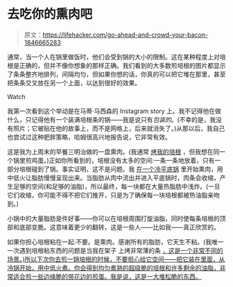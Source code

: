 # 去吃你的熏肉吧

> 原文：<https://lifehacker.com/go-ahead-and-crowd-your-bacon-1846665283>

通常，当一个人在锅里做饭时，他们会受到锅的大小的限制。这在某种程度上对培根是正确的，但并不像你想象的那样正确。我们看到的大多数煎培根的图片都显示了条条整齐地排列，间隔均匀，但如果你想的话，你真的可以把它堆在那里，甚至把条条交叉放在另一个上面，以达到很好的效果。

Watch

我第一次看到这个举动是在马蒂·马西森的 Instagram story 上。我不记得他在做什么，只记得他有一个装满培根条的锅——我是说只有*包装的*。(不幸的是，我没有照片；它被贴在他的故事上，而不是网格上，后来就消失了。)从那以后，我自己也尝试过这种肥胖策略，哈姆很高兴地报告说，它非常有效。

这是我为上周末的早餐三明治做的一盘熏肉。(我通常 [烤我的培根](https://lifehacker.com/ditch-the-skillet-fire-up-your-oven-to-cook-perfect-ba-5711834) ，但我想在同一个锅里煎鸡蛋。)正如你所看到的，培根没有太多的空间:一条一条地放着，只有一部分培根碰到了锅。事实证明，这不是问题。我 [在一个冷平底锅](https://skillet.lifehacker.com/the-secret-to-great-bacon-is-a-cold-pan-1829171657) 里开始熏肉，用中低火让脂肪慢慢呈现出来。当脂肪从肉中流出并进入平底锅时，肉条会收缩，产生足够的空间(和足够的油脂)，所以最终，每一块都在大量热脂肪中浅炸。(一旦它们收缩，你可能不得不把它们推开，只是为了确保每一块培根都被热油脂亲吻到。)

小锅中的大量脂肪是件好事——你可以在培根周围打旋油脂，同时使每条培根的顶部和底部变脆。这意味着更少的翻转，这是一些人——比如我——真正欣赏的。

如果你担心培根粘在一起:不要。是熏肉。感谢所有的脂肪，它天生不粘。(我唯一一次遇到培根粘东西的问题是当我在架子 上烤非常薄的条 [，这是一个非常不同的场景。)所以下次你去煎一锅培根的时候，不要担心给它空间——把它装在里面，从冷锅开始，用中低火煮。你会得到均匀煮熟的超级脆的培根和许多剩余的油脂，非常适合煎一些边缘脆的带花边的煎蛋。我是说，这是一大堆松脆的东西。](https://skillet.lifehacker.com/how-to-keep-baked-bacon-from-sticking-to-the-rack-1844781717)